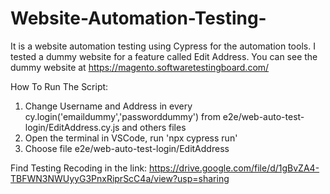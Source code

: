 # Website-Automation-Testing-
It is a website automation testing using Cypress for the automation tools. I tested a dummy website for a feature called Edit Address. You can see the dummy website at https://magento.softwaretestingboard.com/

How To Run The Script: 
1. Change Username and Address in every cy.login('emaildummy','passworddummy') from e2e/web-auto-test-login/EditAddress.cy.js and others files
2. Open the terminal in VSCode, run 'npx cypress run'
3. Choose file e2e/web-auto-test-login/EditAddress

Find Testing Recoding in the link: 
https://drive.google.com/file/d/1gBvZA4-TBFWN3NWUyyG3PnxRiprScC4a/view?usp=sharing
